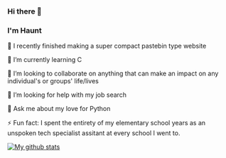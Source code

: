 ### Hi there 👋

### I'm Haunt

 🔭 I recently finished making a super compact pastebin type website
 
 🌱 I’m currently learning C
 
 👯 I’m looking to collaborate on anything that can make an impact on any individual's or groups' life/lives
 
 🤔 I’m looking for help with my job search
 
 💬 Ask me about my love for Python
 
 ⚡ Fun fact: I spent the entirety of my elementary school years as an unspoken tech specialist assitant at every school I went to.


[![My github stats](https://github-readme-stats.vercel.app/api?username=darkwolfxj)](https://github.com/darkwolfxj/github-readme-stats)

